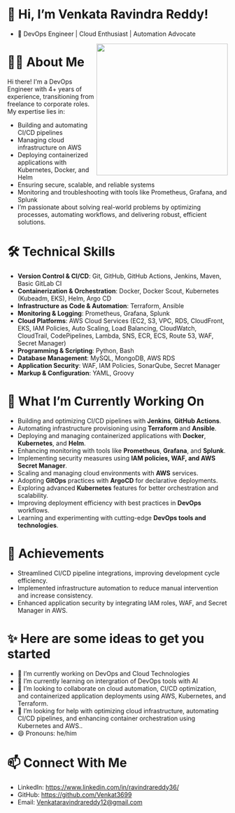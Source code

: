 👋 Hi, I’m Venkata Ravindra Reddy!
===================================
- 🌟 DevOps Engineer | Cloud Enthusiast | Automation Advocate
<img align="right" height="300" width="300" src="https://github.com/user-attachments/assets/63d9f23b-3a30-4d6e-aa13-524c3469f436" />

👨‍💻 About Me
============
Hi there! I'm a DevOps Engineer with 4+ years of experience, transitioning from freelance to corporate roles. My expertise lies in:
- Building and automating CI/CD pipelines
- Managing cloud infrastructure on AWS
- Deploying containerized applications with Kubernetes, Docker, and Helm
- Ensuring secure, scalable, and reliable systems
- Monitoring and troubleshooting with tools like Prometheus, Grafana, and Splunk
- I’m passionate about solving real-world problems by optimizing processes, automating workflows, and delivering robust, efficient solutions.

🛠️ Technical Skills
=====================
- **Version Control & CI/CD**: Git, GitHub, GitHub Actions, Jenkins, Maven, Basic GitLab CI
- **Containerization & Orchestration**: Docker, Docker Scout, Kubernetes (Kubeadm, EKS), Helm, Argo CD
- **Infrastructure as Code & Automation**: Terraform, Ansible
- **Monitoring & Logging**: Prometheus, Grafana, Splunk
- **Cloud Platforms**: AWS Cloud Services (EC2, S3, VPC, RDS, CloudFront, EKS, IAM Policies, Auto Scaling, Load Balancing, CloudWatch, CloudTrail, CodePipelines, Lambda, SNS, ECR, ECS, Route 53, WAF, Secret Manager)
- **Programming & Scripting**: Python, Bash
- **Database Management**: MySQL, MongoDB, AWS RDS
- **Application Security**: WAF, IAM Policies, SonarQube, Secret Manager
- **Markup & Configuration**: YAML, Groovy

🔧 What I’m Currently Working On
=================================
- Building and optimizing CI/CD pipelines with **Jenkins**, **GitHub Actions**.
- Automating infrastructure provisioning using **Terraform** and **Ansible**.
- Deploying and managing containerized applications with **Docker**, **Kubernetes**, and **Helm**.
- Enhancing monitoring with tools like **Prometheus**, **Grafana**, and **Splunk**.
- Implementing security measures using **IAM policies, WAF, and AWS Secret Manager**.
- Scaling and managing cloud environments with **AWS** services.
- Adopting **GitOps** practices with **ArgoCD** for declarative deployments.
- Exploring advanced **Kubernetes** features for better orchestration and scalability.
- Improving deployment efficiency with best practices in **DevOps** workflows.
- Learning and experimenting with cutting-edge **DevOps tools and technologies**.

🌟 Achievements
================================
- Streamlined CI/CD pipeline integrations, improving development cycle efficiency.
- Implemented infrastructure automation to reduce manual intervention and increase consistency.
- Enhanced application security by integrating IAM roles, WAF, and Secret Manager in AWS.

✨ Here are some ideas to get you started
==========================================

- 🔭 I’m currently working on DevOps and Cloud Technologies
- 🌱 I’m currently learning on intergration of DevOps tools with AI
- 👯 I’m looking to collaborate on cloud automation, CI/CD optimization, and containerized application deployments using AWS, Kubernetes, and Terraform.
- 🤔 I’m looking for help with optimizing cloud infrastructure, automating CI/CD pipelines, and enhancing container orchestration using Kubernetes and AWS..
- 😄 Pronouns: he/him

📫 Connect With Me
===================
- LinkedIn: https://www.linkedin.com/in/ravindrareddy36/
- GitHub: https://github.com/Venkat3699
- Email: Venkataravindrareddy12@gmail.com
